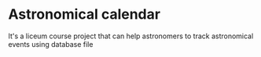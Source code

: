 # Astronomical calendar
It's a liceum course project that can help astronomers to track astronomical events using database file
